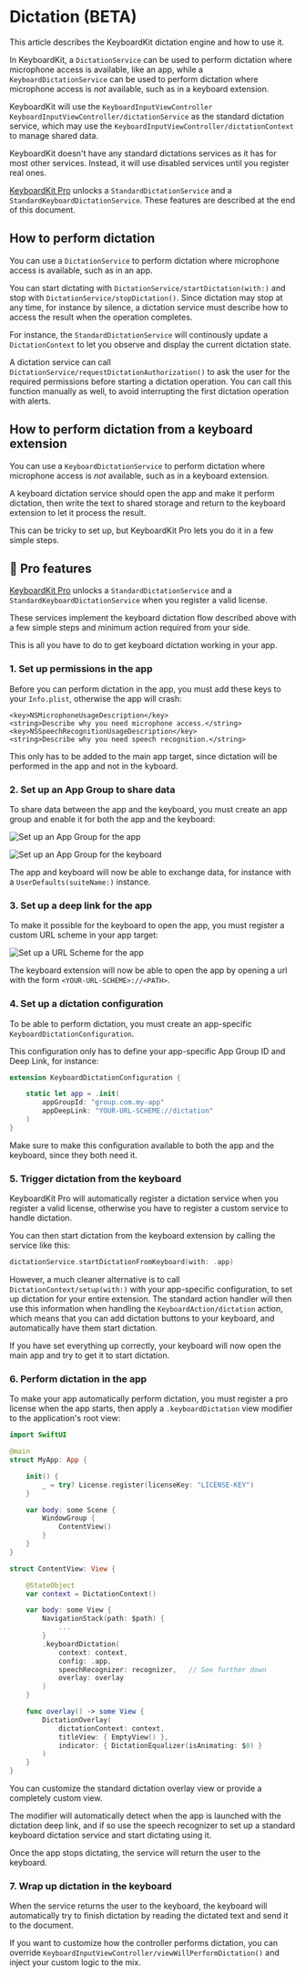 # Dictation (BETA)

This article describes the KeyboardKit dictation engine and how to use it.

In KeyboardKit, a ``DictationService`` can be used to perform dictation where microphone access is available, like an app, while a ``KeyboardDictationService`` can be used to perform dictation where microphone access is *not* available, such as in a keyboard extension.

KeyboardKit will use the ``KeyboardInputViewController`` ``KeyboardInputViewController/dictationService`` as the standard dictation service, which may use the ``KeyboardInputViewController/dictationContext`` to manage shared data. 

KeyboardKit doesn't have any standard dictations services as it has for most other services. Instead, it will use disabled services until you register real ones.

[KeyboardKit Pro][Pro] unlocks a ``StandardDictationService`` and a ``StandardKeyboardDictationService``. These features are described at the end of this document.



## How to perform dictation

You can use a ``DictationService`` to perform dictation where microphone access is available, such as in an app.

You can start dictating with ``DictationService/startDictation(with:)`` and stop with ``DictationService/stopDictation()``. Since dictation may stop at any time, for instance by silence, a dictation service must describe how to access the result when the operation completes.

For instance, the ``StandardDictationService`` will continously update a ``DictationContext`` to let you observe and display the current dictation state.

A dictation service can call ``DictationService/requestDictationAuthorization()`` to ask the user for the required permissions before starting a dictation operation. You can call this function manually as well, to avoid interrupting the first dictation operation with alerts.



## How to perform dictation from a keyboard extension

You can use a ``KeyboardDictationService`` to perform dictation where microphone access is *not* available, such as in a keyboard extension. 

A keyboard dictation service should open the app and make it perform dictation, then write the text to shared storage and return to the keyboard extension to let it process the result.

This can be tricky to set up, but KeyboardKit Pro lets you do it in a few simple steps.



## 👑 Pro features

[KeyboardKit Pro][Pro] unlocks a ``StandardDictationService`` and a ``StandardKeyboardDictationService`` when you register a valid license. 

These services implement the keyboard dictation flow described above with a few simple steps and minimum action required from your side.

This is all you have to do to get keyboard dictation working in your app.


### 1. Set up permissions in the app

Before you can perform dictation in the app, you must add these keys to your `Info.plist`, otherwise the app will crash:

```
<key>NSMicrophoneUsageDescription</key>
<string>Describe why you need microphone access.</string>
<key>NSSpeechRecognitionUsageDescription</key>
<string>Describe why you need speech recognition.</string>
```

This only has to be added to the main app target, since dictation will be performed in the app and not in the kyboard.


### 2. Set up an App Group to share data

To share data between the app and the keyboard, you must create an app group and enable it for both the app and the keyboard: 

![Set up an App Group for the app](dictation-appgroup-app.jpg)

![Set up an App Group for the keyboard](dictation-appgroup-keyboard.jpg)

The app and keyboard will now be able to exchange data, for instance with a `UserDefaults(suiteName:)` instance. 


### 3. Set up a deep link for the app

To make it possible for the keyboard to open the app, you must register a custom URL scheme in your app target:

![Set up a URL Scheme for the app](dictation-url-scheme.jpg)

The keyboard extension will now be able to open the app by opening a url with the form `<YOUR-URL-SCHEME>://<PATH>`.


### 4. Set up a dictation configuration

To be able to perform dictation, you must create an app-specific ``KeyboardDictationConfiguration``.

This configuration only has to define your app-specific App Group ID and Deep Link, for instance:

```swift
extension KeyboardDictationConfiguration {

    static let app = .init(
        appGroupId: "group.com.my-app"    
        appDeepLink: "YOUR-URL-SCHEME://dictation"
    )
}
```

Make sure to make this configuration available to both the app and the keyboard, since they both need it.


### 5. Trigger dictation from the keyboard

KeyboardKit Pro will automatically register a dictation service when you register a valid license, otherwise you have to register a custom service to handle dictation.

You can then start dictation from the keyboard extension by calling the service like this:

```swift
dictationService.startDictationFromKeyboard(with: .app)
```

However, a much cleaner alternative is to call ``DictationContext/setup(with:)`` with your app-specific configuration, to set up dictation for your entire extension. The standard action handler will then use this information when handling the ``KeyboardAction/dictation`` action, which means that you can add dictation buttons to your keyboard, and automatically have them start dictation.

If you have set everything up correctly, your keyboard will now open the main app and try to get it to start dictation.


### 6. Perform dictation in the app

To make your app automatically perform dictation, you must register a pro license when the app starts, then apply a `.keyboardDictation` view modifier to the application's root view:

```swift
import SwiftUI

@main
struct MyApp: App {

    init() {
        _ = try? License.register(licenseKey: "LICENSE-KEY")
    }

    var body: some Scene {
        WindowGroup {
            ContentView()
        }
    }
}

struct ContentView: View {

    @StateObject
    var context = DictationContext()

    var body: some View {
        NavigationStack(path: $path) {
            ...
        }
        .keyboardDictation(
            context: context, 
            config: .app, 
            speechRecognizer: recognizer,   // See further down
            overlay: overlay
        )
    }

    func overlay() -> some View {
        DictationOverlay(
            dictationContext: context,
            titleView: { EmptyView() },
            indicator: { DictationEqualizer(isAnimating: $0) }
        )
    } 
}
```

You can customize the standard dictation overlay view or provide a completely custom view.

The modifier will automatically detect when the app is launched with the dictation deep link, and if so use the speech recognizer to set up a standard keyboard dictation service and start dictating using it.

Once the app stops dictating, the service will return the user to the keyboard.


### 7. Wrap up dictation in the keyboard

When the service returns the user to the keyboard, the keyboard will automatically try to finish dictation by reading the dictated text and send it to the document.

If you want to customize how the controller performs dictation, you can override ``KeyboardInputViewController/viewWillPerformDictation()`` and inject your custom logic to the mix.


[Pro]: https://github.com/KeyboardKit/KeyboardKitPro
